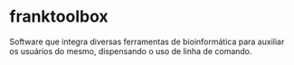 # franktoolbox
Software que integra diversas ferramentas de bioinformática para auxiliar os usuários do mesmo, dispensando o uso de linha de comando. 
